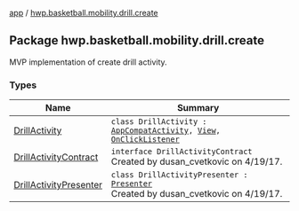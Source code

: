 [app](../index.md) / [hwp.basketball.mobility.drill.create](.)

## Package hwp.basketball.mobility.drill.create

MVP implementation of create drill activity.

### Types

| Name | Summary |
|---|---|
| [DrillActivity](-drill-activity/index.md) | `class DrillActivity : `[`AppCompatActivity`](https://developer.android.com/reference/android/support/v7/app/AppCompatActivity.html)`, `[`View`](-drill-activity-contract/-view/index.md)`, `[`OnClickListener`](https://developer.android.com/reference/android/content/DialogInterface/OnClickListener.html) |
| [DrillActivityContract](-drill-activity-contract/index.md) | `interface DrillActivityContract`<br>Created by dusan_cvetkovic on 4/19/17. |
| [DrillActivityPresenter](-drill-activity-presenter/index.md) | `class DrillActivityPresenter : `[`Presenter`](-drill-activity-contract/-presenter/index.md)<br>Created by dusan_cvetkovic on 4/19/17. |

